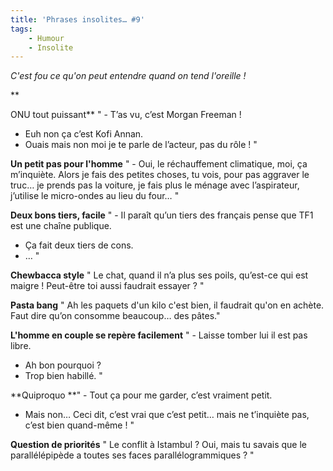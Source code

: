 ```yaml
---
title: 'Phrases insolites… #9'
tags:
    - Humour
    - Insolite
---
```


_C'est fou ce qu'on peut entendre quand on tend l'oreille&nbsp;!_

\*\*<!-- more -->

ONU tout puissant\*\* " - T’as vu, c’est Morgan Freeman&nbsp;!

-   Euh non ça c’est Kofi Annan.
-   Ouais mais non moi je te parle de l’acteur, pas du rôle&nbsp;! "

**Un petit pas pour l'homme** " - Oui, le réchauffement climatique, moi, ça
m’inquiète. Alors je fais des petites choses, tu vois, pour pas aggraver le
truc… je prends pas la voiture, je fais plus le ménage avec l’aspirateur,
j’utilise le micro-ondes au lieu du four… "

**Deux bons tiers, facile** " - Il paraît qu’un tiers des français pense que TF1
est une chaîne publique.

-   Ça fait deux tiers de cons.
-   … "

**Chewbacca style** " Le chat, quand il n’a plus ses poils, qu’est-ce qui est
maigre&nbsp;! Peut-être toi aussi faudrait essayer&nbsp;? "

**Pasta bang** " Ah les paquets d'un kilo c'est bien, il faudrait qu'on en
achète. Faut dire qu’on consomme beaucoup… des pâtes."

**L'homme en couple se repère facilement** " - Laisse tomber lui il est pas
libre.

-   Ah bon pourquoi&nbsp;?
-   Trop bien habillé. "

**Quiproquo **" - Tout ça pour me garder, c’est vraiment petit.

-   Mais non… Ceci dit, c’est vrai que c’est petit… mais ne t’inquiète pas,
    c’est bien quand-même&nbsp;! "

**Question de priorités** " Le conflit à Istambul&nbsp;? Oui, mais tu savais que
le parallélépipède a toutes ses faces parallélogrammiques&nbsp;? "
